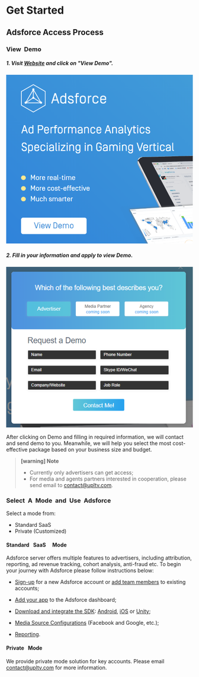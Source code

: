 
# Get Started

## Adsforce Access Process

### View&ensp;Demo
##### 1. Visit [Website](https://www.upltv.com/cn/analytics) and click on  "View Demo".

![view](view.png)

##### 2. Fill in your information and apply to view Demo.
![apply](apply.png)

After clicking on Demo and filling in required information, we will contact and send demo to you. Meanwhile, we will help you select the most cost-effective package based on your business size and budget.

> **[warning] Note**
>
> * Currently only advertisers can get access;
> * For media and agents partners interested in cooperation, please send email to [contact@upltv.com](mailto:contact@upltv.com).


### Select&ensp;A&ensp;Mode&ensp;and&ensp;Use&ensp;Adsforce

Select a mode from:  
* Standard SaaS
* Private (Customized)

#### Standard&ensp; SaaS&ensp; &ensp;Mode

Adsforce server offers multiple features to advertisers, including attribution, reporting, ad revenue tracking, cohort analysis, anti-fraud etc. To begin your journey with Adsforce please follow instructions below:

- [Sign-up](sign-up-adsforce/README.md) for a new Adsforce account or [add team members](add-team-members/README.md) to existing accounts;
- [Add your app](add-apps/README.md) to the Adsforce dashboard;
- [Download and integrate the SDK](../sdk-integrations/README.md): [Android](../sdk-integrations/quick-start/Android/README.md), [iOS](../sdk-integrations/quick-start/iOS/README.md) or [Unity](../sdk-integrations/quick-start/Unity/README.md);
- [Media Source Configurations](../media-source-configurations/README.md) (Facebook and Google, etc.);

- [Reporting](../reporting/README.md).

#### Private&ensp; Mode

We provide private mode solution for key accounts. Please email [contact@upltv.com](mailto:contact@upltv.com) for more information.

